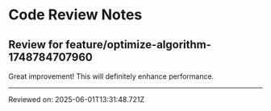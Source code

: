 # Code Review Notes

## Review for feature/optimize-algorithm-1748784707960

Great improvement! This will definitely enhance performance.

---
Reviewed on: 2025-06-01T13:31:48.721Z
